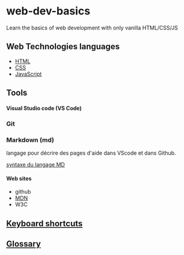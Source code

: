 # web-dev-basics

Learn the basics of web development with only vanilla HTML/CSS/JS

## Web Technologies languages

* [HTML](docs/languages/HTML.md)
* [CSS](docs/languages/CSS.md)
* [JavaScript](docs/languages/JavaScript.md)

## Tools

#### Visual Studio code (**VS Code**)

### Git

### Markdown (md)

langage pour décrire des pages d'aide dans VScode et dans Github.

[syntaxe du langage MD](https://docs.github.com/fr/get-started/writing-on-github/getting-started-with-writing-and-formatting-on-github/basic-writing-and-formatting-syntax)

#### Web sites

* github
* [MDN](https://developer.mozilla.org/fr/)
* W3C

## [Keyboard shortcuts](docs/shortcuts.md)

## [Glossary](docs/glossary.md)
